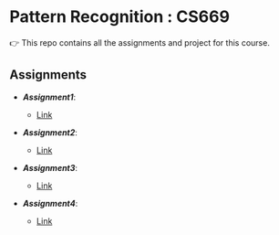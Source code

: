 # Pattern Recognition : CS669 
:point_right:  This repo contains all the assignments and project for this course.

## Assignments

  -  _**Assignment1**_:
     -  [Link](https://github.com/YashAgrawal0/Pattern-Recognition/tree/master/Assignments/Pattern_Recognition_Assignment_1)

  -  _**Assignment2**_:
     -  [Link](https://github.com/YashAgrawal0/Pattern-Recognition/tree/master/Assignments/Pattern_Recognition_Assignment_2)
     
  -  _**Assignment3**_:
     -  [Link](https://github.com/YashAgrawal0/Pattern-Recognition/tree/master/Assignments/Pattern_Recognition_Assignment_3)

  -  _**Assignment4**_:
     -  [Link](https://github.com/YashAgrawal0/Pattern-Recognition/tree/master/Assignments/Pattern_Recognition_Assignment_4)
